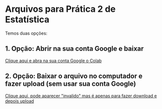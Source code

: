 # Arquivos para Prática 2 de Estatística

Temos duas opções: 

## 1. Opção: Abrir na sua conta Google e baixar

[Clique aqui e abra na sua conta Google o Colab](https://colab.research.google.com/drive/1LKltPOlVYfmf5rebV2sO2cNi42GhYJ0x?usp=sharing)

## 2. Opção: Baixar o arquivo no computador e fazer upload (sem usar sua conta Google)

[Clique aqui, pode aparecer "invalido" mas é apenas para fazer download e depois upload](https://github.com/arduinoufv/inf121/blob/main/pratica2/2025_inf121_Pratica_2_Estatistica_e_Dados.ipynb)


